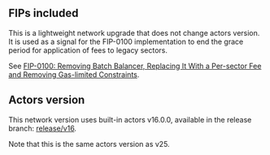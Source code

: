 ## FIPs included

This is a lightweight network upgrade that does not change actors version. It is used as a signal for the FIP-0100 implementation to end the grace period for application of fees to legacy sectors.

See [FIP-0100: Removing Batch Balancer, Replacing It With a Per-sector Fee and Removing Gas-limited Constraints](https://github.com/filecoin-project/FIPs/blob/master/FIPS/fip-0100.md).

## Actors version

This network version uses built-in actors v16.0.0, available in the release branch: [release/v16](https://github.com/filecoin-project/builtin-actors/tree/release/v16).

Note that this is the same actors version as v25.
